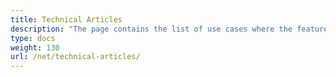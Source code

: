 ```yaml
---
title: Technical Articles
description: "The page contains the list of use cases where the features of Aspose.Tasks for .NET can be applied."
type: docs
weight: 130
url: /net/technical-articles/
---
```


